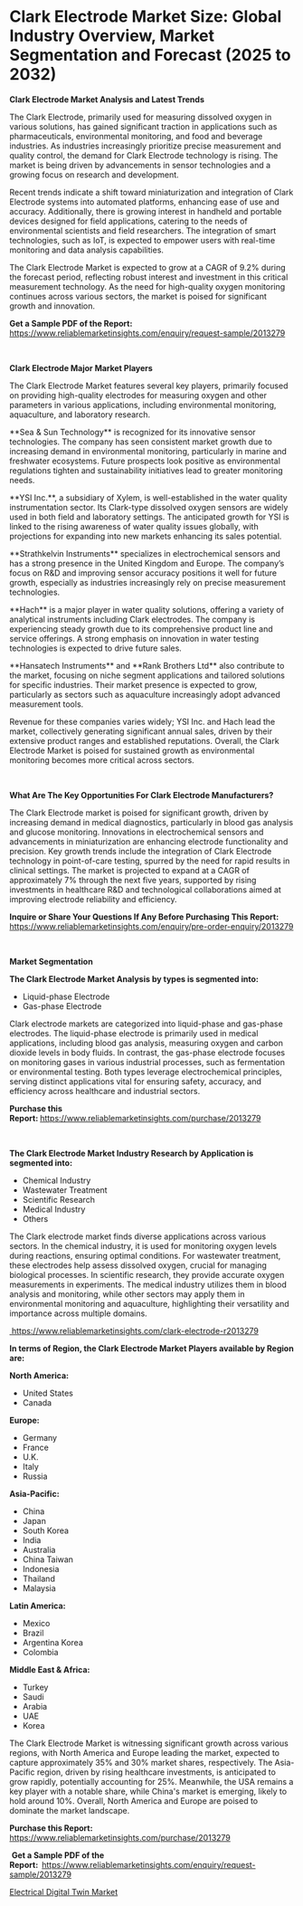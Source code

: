 <p><h1>Clark Electrode Market Size: Global Industry Overview, Market Segmentation and Forecast (2025 to 2032)</h1></p><p><strong>Clark Electrode Market Analysis and Latest Trends</strong></p>
<p><p>The Clark Electrode, primarily used for measuring dissolved oxygen in various solutions, has gained significant traction in applications such as pharmaceuticals, environmental monitoring, and food and beverage industries. As industries increasingly prioritize precise measurement and quality control, the demand for Clark Electrode technology is rising. The market is being driven by advancements in sensor technologies and a growing focus on research and development.</p><p>Recent trends indicate a shift toward miniaturization and integration of Clark Electrode systems into automated platforms, enhancing ease of use and accuracy. Additionally, there is growing interest in handheld and portable devices designed for field applications, catering to the needs of environmental scientists and field researchers. The integration of smart technologies, such as IoT, is expected to empower users with real-time monitoring and data analysis capabilities.</p><p>The Clark Electrode Market is expected to grow at a CAGR of 9.2% during the forecast period, reflecting robust interest and investment in this critical measurement technology. As the need for high-quality oxygen monitoring continues across various sectors, the market is poised for significant growth and innovation.</p></p>
<p><strong>Get a Sample PDF of the Report:&nbsp;</strong> <a href="https://www.reliablemarketinsights.com/enquiry/request-sample/2013279?utm_campaign=2240&utm_medium=2&utm_source=Github&utm_content=ia&utm_term=06042025&utm_id=clark-electrode">https://www.reliablemarketinsights.com/enquiry/request-sample/2013279</a></p>
<p>&nbsp;</p>
<p><strong>Clark Electrode Major Market Players</strong></p>
<p><p>The Clark Electrode Market features several key players, primarily focused on providing high-quality electrodes for measuring oxygen and other parameters in various applications, including environmental monitoring, aquaculture, and laboratory research.</p><p>**Sea & Sun Technology** is recognized for its innovative sensor technologies. The company has seen consistent market growth due to increasing demand in environmental monitoring, particularly in marine and freshwater ecosystems. Future prospects look positive as environmental regulations tighten and sustainability initiatives lead to greater monitoring needs.</p><p>**YSI Inc.**, a subsidiary of Xylem, is well-established in the water quality instrumentation sector. Its Clark-type dissolved oxygen sensors are widely used in both field and laboratory settings. The anticipated growth for YSI is linked to the rising awareness of water quality issues globally, with projections for expanding into new markets enhancing its sales potential.</p><p>**Strathkelvin Instruments** specializes in electrochemical sensors and has a strong presence in the United Kingdom and Europe. The company’s focus on R&D and improving sensor accuracy positions it well for future growth, especially as industries increasingly rely on precise measurement technologies.</p><p>**Hach** is a major player in water quality solutions, offering a variety of analytical instruments including Clark electrodes. The company is experiencing steady growth due to its comprehensive product line and service offerings. A strong emphasis on innovation in water testing technologies is expected to drive future sales.</p><p>**Hansatech Instruments** and **Rank Brothers Ltd** also contribute to the market, focusing on niche segment applications and tailored solutions for specific industries. Their market presence is expected to grow, particularly as sectors such as aquaculture increasingly adopt advanced measurement tools.</p><p>Revenue for these companies varies widely; YSI Inc. and Hach lead the market, collectively generating significant annual sales, driven by their extensive product ranges and established reputations. Overall, the Clark Electrode Market is poised for sustained growth as environmental monitoring becomes more critical across sectors.</p></p>
<p>&nbsp;</p>
<p><strong>What Are The Key Opportunities For Clark Electrode Manufacturers?</strong></p>
<p><p>The Clark Electrode market is poised for significant growth, driven by increasing demand in medical diagnostics, particularly in blood gas analysis and glucose monitoring. Innovations in electrochemical sensors and advancements in miniaturization are enhancing electrode functionality and precision. Key growth trends include the integration of Clark Electrode technology in point-of-care testing, spurred by the need for rapid results in clinical settings. The market is projected to expand at a CAGR of approximately 7% through the next five years, supported by rising investments in healthcare R&D and technological collaborations aimed at improving electrode reliability and efficiency.</p></p>
<p><strong>Inquire or Share Your Questions If Any Before Purchasing This Report:</strong> <a href="https://www.reliablemarketinsights.com/enquiry/pre-order-enquiry/2013279?utm_campaign=2240&utm_medium=2&utm_source=Github&utm_content=ia&utm_term=06042025&utm_id=clark-electrode">https://www.reliablemarketinsights.com/enquiry/pre-order-enquiry/2013279</a></p>
<p>&nbsp;</p>
<p><strong>Market Segmentation</strong></p>
<p><strong>The Clark Electrode Market Analysis by types is segmented into:</strong></p>
<p><ul><li>Liquid-phase Electrode</li><li>Gas-phase Electrode</li></ul></p>
<p><p>Clark electrode markets are categorized into liquid-phase and gas-phase electrodes. The liquid-phase electrode is primarily used in medical applications, including blood gas analysis, measuring oxygen and carbon dioxide levels in body fluids. In contrast, the gas-phase electrode focuses on monitoring gases in various industrial processes, such as fermentation or environmental testing. Both types leverage electrochemical principles, serving distinct applications vital for ensuring safety, accuracy, and efficiency across healthcare and industrial sectors.</p></p>
<p><strong>Purchase this Report:&nbsp;</strong><a href="https://www.reliablemarketinsights.com/purchase/2013279?utm_campaign=2240&utm_medium=2&utm_source=Github&utm_content=ia&utm_term=06042025&utm_id=clark-electrode">https://www.reliablemarketinsights.com/purchase/2013279</a></p>
<p>&nbsp;</p>
<p><strong>The Clark Electrode Market Industry Research by Application is segmented into:</strong></p>
<p><ul><li>Chemical Industry</li><li>Wastewater Treatment</li><li>Scientific Research</li><li>Medical Industry</li><li>Others</li></ul></p>
<p><p>The Clark electrode market finds diverse applications across various sectors. In the chemical industry, it is used for monitoring oxygen levels during reactions, ensuring optimal conditions. For wastewater treatment, these electrodes help assess dissolved oxygen, crucial for managing biological processes. In scientific research, they provide accurate oxygen measurements in experiments. The medical industry utilizes them in blood analysis and monitoring, while other sectors may apply them in environmental monitoring and aquaculture, highlighting their versatility and importance across multiple domains.</p></p>
<p><a href="https://www.reliablemarketinsights.com/clark-electrode-r2013279?utm_campaign=2240&utm_medium=2&utm_source=Github&utm_content=ia&utm_term=06042025&utm_id=clark-electrode">&nbsp;https://www.reliablemarketinsights.com/clark-electrode-r2013279</a></p>
<p><strong>In terms of Region, the Clark Electrode Market Players available by Region are:</strong></p>
<p>
    <p> <strong> North America: </strong>
        <ul>
            <li>United States</li>
            <li>Canada</li>
        </ul>
        </p> 
    <p> <strong> Europe: </strong>
        <ul>
            <li>Germany</li>
            <li>France</li>
            <li>U.K.</li>
            <li>Italy</li>
            <li>Russia</li>
        </ul>
        </p> 
    <p> <strong> Asia-Pacific: </strong>
        <ul>
            <li>China</li>
            <li>Japan</li>
            <li>South Korea</li>
            <li>India</li>
            <li>Australia</li>
            <li>China Taiwan</li>
            <li>Indonesia</li>
            <li>Thailand</li>
            <li>Malaysia</li>
        </ul>
        </p> 
    <p> <strong> Latin America: </strong>
        <ul>
            <li>Mexico</li>
            <li>Brazil</li>
            <li>Argentina Korea</li>
            <li>Colombia</li>
        </ul>
        </p> 
    <p> <strong> Middle East & Africa: </strong>
        <ul>
            <li>Turkey</li>
            <li>Saudi</li>
            <li>Arabia</li>
            <li>UAE</li>
            <li>Korea</li>
        </ul>
    </p>
    </p>
<p><p>The Clark Electrode Market is witnessing significant growth across various regions, with North America and Europe leading the market, expected to capture approximately 35% and 30% market shares, respectively. The Asia-Pacific region, driven by rising healthcare investments, is anticipated to grow rapidly, potentially accounting for 25%. Meanwhile, the USA remains a key player with a notable share, while China's market is emerging, likely to hold around 10%. Overall, North America and Europe are poised to dominate the market landscape.</p></p>
<p><strong>Purchase this Report: </strong><a href="https://www.reliablemarketinsights.com/purchase/2013279?utm_campaign=2240&utm_medium=2&utm_source=Github&utm_content=ia&utm_term=06042025&utm_id=clark-electrode">https://www.reliablemarketinsights.com/purchase/2013279</a></p>
<p>&nbsp;<strong>Get a Sample PDF of the Report:&nbsp;&nbsp;</strong><a href="https://www.reliablemarketinsights.com/enquiry/request-sample/2013279?utm_campaign=2240&utm_medium=2&utm_source=Github&utm_content=ia&utm_term=06042025&utm_id=clark-electrode">https://www.reliablemarketinsights.com/enquiry/request-sample/2013279</a></p>
<p><strong></strong></p>
<p><p><a href="https://github.com/stillsfloria19981/Market-Research-Report-List-1/blob/main/electrical-digital-twin-market.md?utm_campaign=2240&utm_medium=2&utm_source=Github&utm_content=ia&utm_term=06042025&utm_id=clark-electrode">Electrical Digital Twin Market</a></p></p>